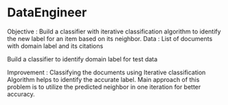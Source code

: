 # DataEngineer
Objective : Build a classifier with iterative classification algorithm to identify the new label for an item based on its neighbor.
Data : List of documents with domain label and its citations 

Build a classifier to identify domain label for test data 

Improvement : Classifying the documents using Iterative classification Algorithm helps to identify the accurate label.
Main approach of this problem is to utilize the predicted neighbor in one iteration for better accuracy.
